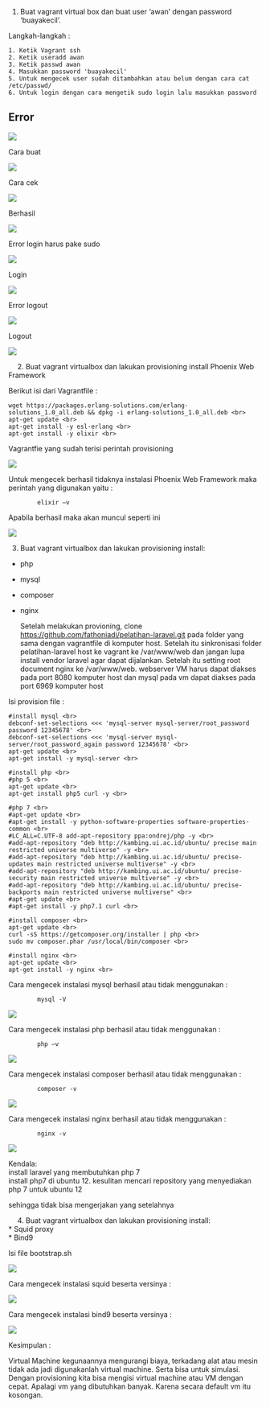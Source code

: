 1. Buat vagrant virtual box dan buat user ‘awan’ dengan password ‘buayakecil’.

Langkah-langkah :

	1. Ketik Vagrant ssh
	2. Ketik useradd awan
	3. Ketik passwd awan
	4. Masukkan password 'buayakecil'
	5. Untuk mengecek user sudah ditambahkan atau belum dengan cara cat /etc/passwd/
	6. Untuk login dengan cara mengetik sudo login lalu masukkan password

## Error
![](/laporan-1/images/1-error.png)


Cara buat

![](https://github.com/ilyasbp/awan2018/blob/master/images/1-cara-buat.png?raw=true)


Cara cek

![](https://github.com/ilyasbp/awan2018/blob/master/images/1-cara-cek.png?raw=true)


Berhasil

![](https://github.com/ilyasbp/awan2018/blob/master/images/1-berhasil.png?raw=true)

Error login harus pake sudo

![](https://github.com/ilyasbp/awan2018/blob/master/images/1-error-login-harus-pake-sudo.png?raw=true)

Login

![](https://github.com/ilyasbp/awan2018/blob/master/images/1-login.png?raw=true)

Error logout

![](https://github.com/ilyasbp/awan2018/blob/master/images/1-error-logout.png?raw=true)

Logout

![](https://github.com/ilyasbp/awan2018/blob/master/images/1-logout.png?raw=true)

 
2. Buat vagrant virtualbox dan lakukan provisioning install Phoenix Web Framework

Berikut isi dari Vagrantfile :

	wget https://packages.erlang-solutions.com/erlang-solutions_1.0_all.deb && dpkg -i erlang-solutions_1.0_all.deb <br>
	apt-get update <br>
	apt-get install -y esl-erlang <br>
	apt-get install -y elixir <br>

Vagrantfie yang sudah terisi perintah provisioning

![](https://github.com/ilyasbp/awan2018/blob/master/images/2-file-provision.png?raw=true)

Untuk mengecek berhasil tidaknya instalasi Phoenix Web Framework maka perintah yang digunakan yaitu :

			elixir –v

Apabila berhasil maka akan muncul seperti ini

![](https://github.com/ilyasbp/awan2018/blob/master/images/2-install-phoenix.png?raw=true)

3. Buat vagrant virtualbox dan lakukan provisioning install:
* php
* mysql
* composer
* nginx

	Setelah melakukan provioning, clone https://github.com/fathoniadi/pelatihan-laravel.git pada folder yang sama dengan vagrantfile di komputer host. Setelah itu sinkronisasi folder pelatihan-laravel host ke vagrant ke /var/www/web dan jangan lupa install vendor laravel agar dapat dijalankan. Setelah itu setting root document nginx ke /var/www/web. webserver VM harus dapat diakses pada port 8080 komputer host dan mysql pada vm dapat diakses pada port 6969 komputer host

Isi provision file :

	#install mysql <br>
	debconf-set-selections <<< 'mysql-server mysql-server/root_password password 12345678' <br>
	debconf-set-selections <<< 'mysql-server mysql-server/root_password_again password 12345678' <br>
	apt-get update <br>
	apt-get install -y mysql-server <br>

	#install php <br>
	#php 5 <br>
	apt-get update <br>
	apt-get install php5 curl -y <br>

	#php 7 <br>
	#apt-get update <br>
	#apt-get install -y python-software-properties software-properties-common <br>
	#LC_ALL=C.UTF-8 add-apt-repository ppa:ondrej/php -y <br>
	#add-apt-repository "deb http://kambing.ui.ac.id/ubuntu/ precise main restricted universe multiverse" -y <br>
	#add-apt-repository "deb http://kambing.ui.ac.id/ubuntu/ precise-updates main restricted universe multiverse" -y <br>
	#add-apt-repository "deb http://kambing.ui.ac.id/ubuntu/ precise-security main restricted universe multiverse" -y <br>
	#add-apt-repository "deb http://kambing.ui.ac.id/ubuntu/ precise-backports main restricted universe multiverse" <br>
	#apt-get update <br>
	#apt-get install -y php7.1 curl <br>

	#install composer <br>
	apt-get update <br>
	curl -sS https://getcomposer.org/installer | php <br>
	sudo mv composer.phar /usr/local/bin/composer <br>

	#install nginx <br>
	apt-get update <br>
	apt-get install -y nginx <br>

Cara mengecek instalasi mysql berhasil atau tidak menggunakan :

			mysql -V

![](https://github.com/ilyasbp/awan2018/blob/master/images/3-install-mysql.png?raw=true)

Cara mengecek instalasi php berhasil atau tidak menggunakan :

			php –v

![](https://github.com/ilyasbp/awan2018/blob/master/images/3-install-php.png?raw=true)


Cara mengecek instalasi composer berhasil atau tidak menggunakan :

			composer -v

![](https://github.com/ilyasbp/awan2018/blob/master/images/3-install-composer.png?raw=true)

Cara mengecek instalasi nginx berhasil atau tidak menggunakan :

			nginx -v

![](https://github.com/ilyasbp/awan2018/blob/master/images/3-install-nginx.png?raw=true)


Kendala: <br>
install laravel yang membutuhkan php 7 <br>
install php7 di ubuntu 12. kesulitan mencari repository yang menyediakan php 7 untuk ubuntu 12 <br>

sehingga tidak bisa mengerjakan yang setelahnya


 
4. Buat vagrant virtualbox dan lakukan provisioning install: <br>
	* Squid proxy <br>
	* Bind9 <br>
	
Isi file bootstrap.sh

![](https://github.com/ilyasbp/awan2018/blob/master/images/4-file-provision.png?raw=true)

Cara mengecek instalasi squid beserta versinya :

![](https://github.com/ilyasbp/awan2018/blob/master/images/4-squid.png?raw=true)

Cara mengecek instalasi bind9 beserta versinya :

![](https://github.com/ilyasbp/awan2018/blob/master/images/4-bind9.png?raw=true)

Kesimpulan :

Virtual Machine kegunaannya mengurangi biaya, terkadang alat atau mesin tidak ada jadi digunakanlah virtual machine. Serta bisa untuk simulasi.
Dengan provisioning kita bisa mengisi virtual machine atau VM dengan cepat. Apalagi vm yang dibutuhkan banyak. Karena secara default vm itu kosongan.

